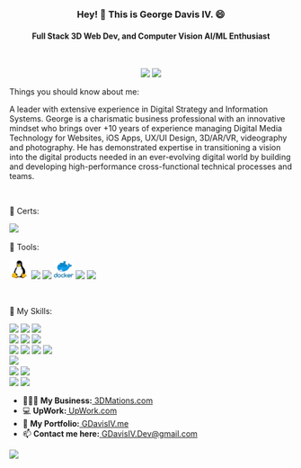 
<h3 align="center">Hey! 👋 This is George Davis IV. 😄 </h3>

<h4 align="center">Full Stack 3D Web Dev, and Computer Vision AI/ML Enthusiast</h4>

</br>
<p align="center">
<a href="https://www.linkedin.com/in/gdavisiv/" target="_blank"><img src="https://avatars3.githubusercontent.com/u/357098?s=200&v=4" width="40"/></a>
<a href="https://www.upwork.com/freelancers/~016f6ad97a8227b98b" target="_blank"><img src="https://user-images.githubusercontent.com/7787759/260731539-8194060a-2e92-417a-ba98-5b9f1e947183.jpg" width="37"/></a>
</p>


Things you should know about me:

A leader with extensive experience in Digital Strategy and Information Systems. George is a charismatic business professional with an innovative mindset who brings over +10 years of experience managing Digital Media Technology for Websites, iOS Apps, UX/UI Design, 3D/AR/VR, videography and photography. He has demonstrated expertise in transitioning a vision into the digital products needed in an ever-evolving digital world by building and developing high-performance cross-functional technical processes and teams. 

</br>

📜 Certs:

<img src="https://github.com/gdavisiv/gdavisiv/assets/7787759/8392bdd8-184b-4046-913b-6ce75e8adab1" width="100"/>

</br>

🧰 Tools:

<code><img height="35" src="https://raw.githubusercontent.com/github/explore/80688e429a7d4ef2fca1e82350fe8e3517d3494d/topics/linux/linux.png"></code>
<code><img height="35" src="https://forums.kali.org/images/misc/kali-2.0-logo-TM.png"></code>
<code><img height="35" src="https://git-scm.com/images/logos/logomark-white@2x.png"></code>
<code><img height="35" src="https://raw.githubusercontent.com/github/explore/80688e429a7d4ef2fca1e82350fe8e3517d3494d/topics/docker/docker.png"></code>
<code><img height="35" src="https://resources.jetbrains.com/storage/products/pycharm/img/meta/pycharm_logo_300x300.png"></code>
<code><img height="35" src="https://upload.wikimedia.org/wikipedia/commons/thumb/9/9a/Visual_Studio_Code_1.35_icon.svg/512px-Visual_Studio_Code_1.35_icon.svg.png?20210804221519"></code>

</br>

🌱 My Skills:

![](https://img.shields.io/badge/Framework-React.js-informational?style=flat&logo=reactjs&logoColor=white&color=3bac3a)
![](https://img.shields.io/badge/Framework-Three.js-informational?style=flat&logo=threejs&logoColor=white&color=3bac3a)
![](https://img.shields.io/badge/Framework-Next.js-informational?style=flat&logo=nextjs&logoColor=white&color=3bac3a)
<br>
![](https://img.shields.io/badge/Framework-WebGL-informational?style=flat&logo=webgl&logoColor=white&color=3bac3a)
![](https://img.shields.io/badge/Framework-Babylon.js-informational?style=flat&logo=babylon&logoColor=white&color=3bac3a)
![](https://img.shields.io/badge/Framework-Angular-informational?style=flat&logo=angular&logoColor=white&color=3bac3a)
<br>
![](https://img.shields.io/badge/Language-JavaScript-informational?style=flat&logo=javascript&logoColor=white&color=3bac3a)
![](https://img.shields.io/badge/Language-PHP-informational?style=flat&logo=php&logoColor=white&color=3bac3a)
![](https://img.shields.io/badge/Language-Python-informational?style=flat&logo=python&logoColor=white&color=3bac3a)
![](https://img.shields.io/badge/Language-Swift-informational?style=flat&logo=swift&logoColor=white&color=3bac3a)
<br>
![](https://img.shields.io/badge/CI/CD-Github_Action-informational?style=flat&logo=github&logoColor=white&color=3bac3a)
<br>
![](https://img.shields.io/badge/Database-MySQL-informational?style=flat&logo=mysql&logoColor=white&color=3bac3a)
![](https://img.shields.io/badge/Database-MongoDB-informational?style=flat&logo=mongodb&logoColor=white&color=3bac3a)
<br>
![](https://img.shields.io/badge/Shell-Bash-informational?style=flat&logo=gnu-bash&logoColor=white&color=3bac3a)
![](https://img.shields.io/badge/Tools-Docker-informational?style=flat&logo=docker&logoColor=white&color=3bac3a)

- 👨🏽‍💻 <b>My Business:</b><a href="https://www.3DMations.com">  3DMations.com</a>
- 💻 <b>UpWork:</b><a href="https://www.upwork.com/freelancers/~016f6ad97a8227b98b">  UpWork.com</a>
- 🤖 <b>My Portfolio:</b><a href="https://www.gdavisiv.me">  GDavisIV.me</a>
- 📫 <b>Contact me here:</b><a href="mailto:gdavisiv.dev@gmail.com" target="_blank"> GDavisIV.Dev@gmail.com</a>


![](https://komarev.com/ghpvc/?username=gdavisiv&color=brightgreen)
